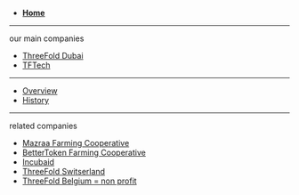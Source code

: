 - [**Home**](@threefold_home)
-----------

our main companies

- [ThreeFold Dubai](@threefold_dubai)
- [TFTech](@threefold_tech0)

-----------

- [Overview](@threefold_companies)
- [History](@threefold_history)

-----------

related companies

- [Mazraa  Farming Cooperative](@mazraa)
- [BetterToken Farming Cooperative](@bettertoken)
- [Incubaid](https://www.incubaid.com/)
- [ThreeFold Switserland](@threefold_ag)
- [ThreeFold Belgium = non profit](@threefold_vzw)
